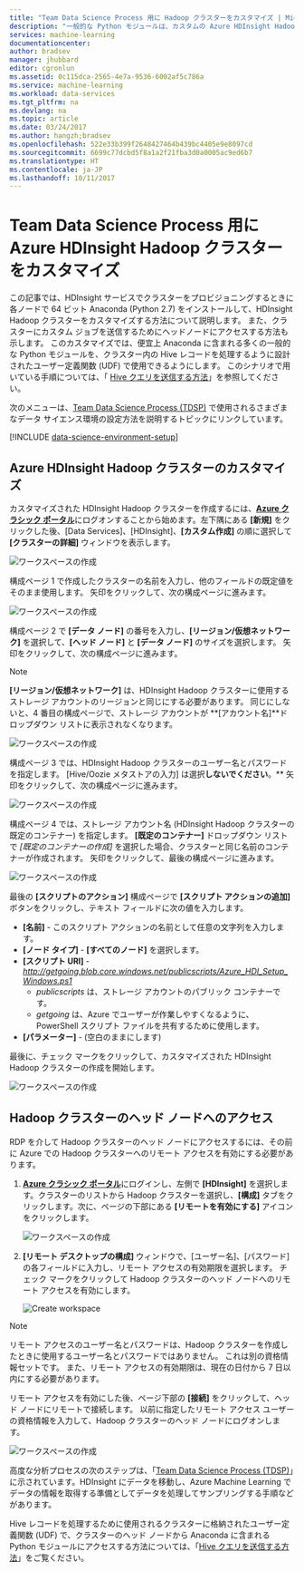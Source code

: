 ```yaml
---
title: "Team Data Science Process 用に Hadoop クラスターをカスタマイズ | Microsoft Docs"
description: "一般的な Python モジュールは、カスタムの Azure HDInsight Hadoop クラスターで利用できます。"
services: machine-learning
documentationcenter: 
author: bradsev
manager: jhubbard
editor: cgronlun
ms.assetid: 0c115dca-2565-4e7a-9536-6002af5c786a
ms.service: machine-learning
ms.workload: data-services
ms.tgt_pltfrm: na
ms.devlang: na
ms.topic: article
ms.date: 03/24/2017
ms.author: hangzh;bradsev
ms.openlocfilehash: 522e33b399f2648427464b439bc4405e9e8097cd
ms.sourcegitcommit: 6699c77dcbd5f8a1a2f21fba3d0a0005ac9ed6b7
ms.translationtype: HT
ms.contentlocale: ja-JP
ms.lasthandoff: 10/11/2017
---
```

# <a name="customize-azure-hdinsight-hadoop-clusters-for-the-team-data-science-process"></a>Team Data Science Process 用に Azure HDInsight Hadoop クラスターをカスタマイズ
この記事では、HDInsight サービスでクラスターをプロビジョニングするときに各ノードで 64 ビット Anaconda (Python 2.7) をインストールして、HDInsight Hadoop クラスターをカスタマイズする方法について説明します。 また、クラスターにカスタム ジョブを送信するためにヘッドノードにアクセスする方法も示します。 このカスタマイズでは、便宜上 Anaconda に含まれる多くの一般的な Python モジュールを、クラスター内の Hive レコードを処理するように設計されたユーザー定義関数 (UDF) で使用できるようにします。 このシナリオで用いている手順については、「 [Hive クエリを送信する方法](move-hive-tables.md#submit)」を参照してください。

次のメニューは、[Team Data Science Process (TDSP)](overview.md) で使用されるさまざまなデータ サイエンス環境の設定方法を説明するトピックにリンクしています。

[!INCLUDE [data-science-environment-setup](../../../includes/cap-setup-environments.md)]

## <a name="customize"></a>Azure HDInsight Hadoop クラスターのカスタマイズ
カスタマイズされた HDInsight Hadoop クラスターを作成するには、[**Azure クラシック ポータル**](https://manage.windowsazure.com/)にログオンすることから始めます。左下隅にある **[新規]** をクリックした後、[Data Services]、[HDInsight]、**[カスタム作成]** の順に選択して **[クラスターの詳細]** ウィンドウを表示します。 

![ワークスペースの作成](./media/customize-hadoop-cluster/customize-cluster-img1.png)

構成ページ 1 で作成したクラスターの名前を入力し、他のフィールドの既定値をそのまま使用します。 矢印をクリックして、次の構成ページに進みます。 

![ワークスペースの作成](./media/customize-hadoop-cluster/customize-cluster-img1.png)

構成ページ 2 で **[データ ノード]** の番号を入力し、**[リージョン/仮想ネットワーク]** を選択して、**[ヘッド ノード]** と **[データ ノード]** のサイズを選択します。 矢印をクリックして、次の構成ページに進みます。

> [!NOTE]
> **[リージョン/仮想ネットワーク]** は、HDInsight Hadoop クラスターに使用するストレージ アカウントのリージョンと同じにする必要があります。 同じにしないと、4 番目の構成ページで、ストレージ アカウントが **[アカウント名]**ドロップダウン リストに表示されなくなります。
> 
> 

![ワークスペースの作成](./media/customize-hadoop-cluster/customize-cluster-img3.png)

構成ページ 3 では、HDInsight Hadoop クラスターのユーザー名とパスワードを指定します。 [Hive/Oozie メタストアの入力] は選択**しないでください**。** 矢印をクリックして、次の構成ページに進みます。 

![ワークスペースの作成](./media/customize-hadoop-cluster/customize-cluster-img4.png)

構成ページ 4 では、ストレージ アカウント名 (HDInsight Hadoop クラスターの既定のコンテナー) を指定します。 **[既定のコンテナー]** ドロップダウン リストで *[既定のコンテナーの作成]* を選択した場合、クラスターと同じ名前のコンテナーが作成されます。 矢印をクリックして、最後の構成ページに進みます。

![ワークスペースの作成](./media/customize-hadoop-cluster/customize-cluster-img5.png)

最後の **[スクリプトのアクション]** 構成ページで **[スクリプト アクションの追加]** ボタンをクリックし、テキスト フィールドに次の値を入力します。

* **[名前]** - このスクリプト アクションの名前として任意の文字列を入力します。
* **[ノード タイプ]** - **[すべてのノード]** を選択します。
* **[スクリプト URI]** - *http://getgoing.blob.core.windows.net/publicscripts/Azure_HDI_Setup_Windows.ps1* 
  * *publicscripts* は、ストレージ アカウントのパブリック コンテナーです。 
  * *getgoing* は、Azure でユーザーが作業しやすくなるように、PowerShell スクリプト ファイルを共有するために使用します。
* **[パラメーター]** - (空白のままにします)

最後に、チェック マークをクリックして、カスタマイズされた HDInsight Hadoop クラスターの作成を開始します。 

![ワークスペースの作成](./media/customize-hadoop-cluster/script-actions.png)

## <a name="headnode"></a> Hadoop クラスターのヘッド ノードへのアクセス
RDP を介して Hadoop クラスターのヘッド ノードにアクセスするには、その前に Azure での Hadoop クラスターへのリモート アクセスを有効にする必要があります。 

1. [**Azure クラシック ポータル**](https://manage.windowsazure.com/)にログインし、左側で **[HDInsight]** を選択します。クラスターのリストから Hadoop クラスターを選択し、**[構成]** タブをクリックします。次に、ページの下部にある **[リモートを有効にする]** アイコンをクリックします。
   
    ![ワークスペースの作成](./media/customize-hadoop-cluster/enable-remote-access-1.png)
2. **[リモート デスクトップの構成]** ウィンドウで、[ユーザー名]、[パスワード] の各フィールドに入力し、リモート アクセスの有効期限を選択します。 チェック マークをクリックして Hadoop クラスターのヘッド ノードへのリモート アクセスを有効にします。
   
    ![Create workspace](./media/customize-hadoop-cluster/enable-remote-access-2.png)

> [!NOTE]
> リモート アクセスのユーザー名とパスワードは、Hadoop クラスターを作成したときに使用するユーザー名とパスワードではありません。 これは別の資格情報セットです。 また、リモート アクセスの有効期限は、現在の日付から 7 日以内にする必要があります。
> 
> 

リモート アクセスを有効にした後、ページ下部の **[接続]** をクリックして、ヘッド ノードにリモートで接続します。 以前に指定したリモート アクセス ユーザーの資格情報を入力して、Hadoop クラスターのヘッド ノードにログオンします。

![ワークスペースの作成](./media/customize-hadoop-cluster/enable-remote-access-3.png)

高度な分析プロセスの次のステップは、「[Team Data Science Process (TDSP)](https://azure.microsoft.com/documentation/learning-paths/cortana-analytics-process/)」に示されています。HDInsight にデータを移動し、Azure Machine Learning でデータの情報を取得する準備としてデータを処理してサンプリングする手順などがあります。

Hive レコードを処理するために使用されるクラスターに格納されたユーザー定義関数 (UDF) で、クラスターのヘッド ノードから Anaconda に含まれる Python モジュールにアクセスする方法については、「[Hive クエリを送信する方法](move-hive-tables.md#submit)」をご覧ください。

